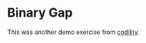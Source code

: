 # Binary Gap

This was another demo exercise from [codility](https://app.codility.com/programmers/).